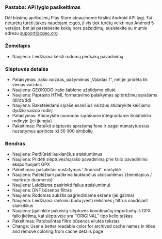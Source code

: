 
### Pastaba: API lygio pasikeitimas
Dėl būsimų apribojimų Play Store atnaujinome tikslinį Android API lygį. Tai neturėtų turėti įtakos naudojant c:geo, ji vis tiek turėtų veikti nuo Android 5 versijos, bet jei pastebėsite kokių nors pažeidimų, susisiekite su mumis adresu support@cgeo.org

### Žemėlapis
- Naujiena: Leidžiama keisti rodomų pėdsakų pavadinimą

### Slėptuvės detalės
- Pataisymas: Įrašo vaizdas, pažymimas „Vaizdas 1“, net jei pridėta tik vienas vaizdas
- Naujiena: GEOKODO įrašo šablono užpildymo eilutė
- Naujiena: Paprasto HTML formatavimo palaikymas apibrėžimų sąrašams (dl/dt/dd)
- Naujiena: Bakstelėdami sąraše esančius vaizdus atidarykite keičiamo dydžio vaizdo rodinį
- Pataisymas: Atidarykite nuorodas sąrašuose integruotame žiniatinklio rodinyje (jei įjungta)
- Pakeitimas: Pateikti slėptuvės aprašymą fone ir pagal numatytuosius nustatymus apribota iki 50 000 simbolių

### Bendras
- Naujiena: Peržiūrėti laukiančius atsisiuntimus
- Naujiena: Pridėti slėptuvės/sąrašo pavadinimą prie failo pavadinimo eksportuojant GPX
- Pakeitimas: pašalintas nustatymas ''Android'' naršyklė
- Naujiena: Paleidžiant patikrina laukiančius atsisiuntimus (žemėlapius / maršruto duomenis)
- Naujiena: Leidžiama pasirinkti failus atsisiuntimui
- Naujiena: DNF būsenos filtras
- Naujiena: Rodomas aukštis pagrindiniame ekrane (jei galima)
- Naujiena: Leidžiama rankiniu būdu įvesti reikšmes į filtrus naudojant slankiklius
- Naujiena: Įgalinkite pakeistų slėptuvės koordinačių importuotų iš GPX failo įkėlimą, kai slėptuvėje yra ''ORIGINAL'' tipo kelio taškas
- Pakeitimas: Patobulintas filtro būsenos eilutės tekstas
- Change: User a better readable color for archived cache names in titles and remove coloring from cache details page
